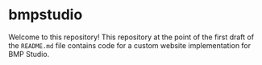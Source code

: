 # bmpstudio
Welcome to this repository! This repository at the point of the first draft of the `README.md` file contains code for a custom website implementation for BMP Studio.
